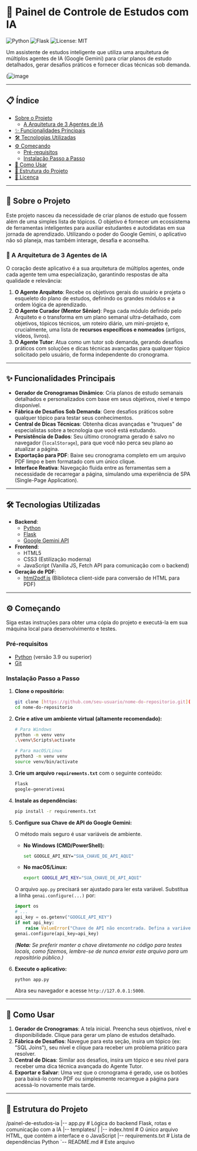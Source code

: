 # 🚀 Painel de Controle de Estudos com IA

![Python](https://img.shields.io/badge/Python-3.9%2B-blue?style=for-the-badge&logo=python)
![Flask](https://img.shields.io/badge/Flask-2.0%2B-black?style=for-the-badge&logo=flask)
![License: MIT](https://img.shields.io/badge/License-MIT-yellow.svg?style=for-the-badge)

Um assistente de estudos inteligente que utiliza uma arquitetura de múltiplos agentes de IA (Google Gemini) para criar planos de estudo detalhados, gerar desafios práticos e fornecer dicas técnicas sob demanda.

(![image](https://github.com/user-attachments/assets/de8c3713-7e4a-469e-849a-68eaade5f2ee)

---

## 📋 Índice

- [Sobre o Projeto](#-sobre-o-projeto)
  - [A Arquitetura de 3 Agentes de IA](#-a-arquitetura-de-3-agentes-de-ia)
- [✨ Funcionalidades Principais](#-funcionalidades-principais)
- [🛠️ Tecnologias Utilizadas](#️-tecnologias-utilizadas)
- [⚙️ Começando](#️-começando)
  - [Pré-requisitos](#pré-requisitos)
  - [Instalação Passo a Passo](#instalação-passo-a-passo)
- [🚀 Como Usar](#-como-usar)
- [📂 Estrutura do Projeto](#-estrutura-do-projeto)
- [📄 Licença](#-licença)

---

## 📖 Sobre o Projeto

Este projeto nasceu da necessidade de criar planos de estudo que fossem além de uma simples lista de tópicos. O objetivo é fornecer um ecossistema de ferramentas inteligentes para auxiliar estudantes e autodidatas em sua jornada de aprendizado. Utilizando o poder do Google Gemini, o aplicativo não só planeja, mas também interage, desafia e aconselha.

### 🤖 A Arquitetura de 3 Agentes de IA

O coração deste aplicativo é a sua arquitetura de múltiplos agentes, onde cada agente tem uma especialização, garantindo respostas de alta qualidade e relevância:

1.  **O Agente Arquiteto**: Recebe os objetivos gerais do usuário e projeta o esqueleto do plano de estudos, definindo os grandes módulos e a ordem lógica de aprendizado.
2.  **O Agente Curador (Mentor Sênior)**: Pega cada módulo definido pelo Arquiteto e o transforma em um plano semanal ultra-detalhado, com objetivos, tópicos técnicos, um roteiro diário, um mini-projeto e, crucialmente, uma lista de **recursos específicos e nomeados** (artigos, vídeos, livros).
3.  **O Agente Tutor**: Atua como um tutor sob demanda, gerando desafios práticos com soluções e dicas técnicas avançadas para qualquer tópico solicitado pelo usuário, de forma independente do cronograma.

---

## ✨ Funcionalidades Principais

-   **Gerador de Cronogramas Dinâmico**: Cria planos de estudo semanais detalhados e personalizados com base em seus objetivos, nível e tempo disponível.
-   **Fábrica de Desafios Sob Demanda**: Gere desafios práticos sobre qualquer tópico para testar seus conhecimentos.
-   **Central de Dicas Técnicas**: Obtenha dicas avançadas e "truques" de especialistas sobre a tecnologia que você está estudando.
-   **Persistência de Dados**: Seu último cronograma gerado é salvo no navegador (`localStorage`), para que você não perca seu plano ao atualizar a página.
-   **Exportação para PDF**: Baixe seu cronograma completo em um arquivo PDF limpo e bem formatado com um único clique.
-   **Interface Reativa**: Navegação fluida entre as ferramentas sem a necessidade de recarregar a página, simulando uma experiência de SPA (Single-Page Application).

---

## 🛠️ Tecnologias Utilizadas

-   **Backend**:
    -   [Python](https://www.python.org/)
    -   [Flask](https://flask.palletsprojects.com/)
    -   [Google Gemini API](https://ai.google.dev/gemini-api)
-   **Frontend**:
    -   HTML5
    -   CSS3 (Estilização moderna)
    -   JavaScript (Vanilla JS, Fetch API para comunicação com o backend)
-   **Geração de PDF**:
    -   [html2pdf.js](https://github.com/eKoopmans/html2pdf.js/) (Biblioteca client-side para conversão de HTML para PDF)

---

## ⚙️ Começando

Siga estas instruções para obter uma cópia do projeto e executá-la em sua máquina local para desenvolvimento e testes.

### Pré-requisitos

-   [Python](https://www.python.org/downloads/) (versão 3.9 ou superior)
-   [Git](https://git-scm.com/)

### Instalação Passo a Passo

1.  **Clone o repositório:**
    ```sh
    git clone [https://github.com/seu-usuario/nome-do-repositorio.git](https://github.com/seu-usuario/nome-do-repositorio.git)
    cd nome-do-repositorio
    ```

2.  **Crie e ative um ambiente virtual (altamente recomendado):**
    ```sh
    # Para Windows
    python -m venv venv
    .\venv\Scripts\activate

    # Para macOS/Linux
    python3 -m venv venv
    source venv/bin/activate
    ```

3.  **Crie um arquivo `requirements.txt`** com o seguinte conteúdo:
    ```txt
    Flask
    google-generativeai
    ```

4.  **Instale as dependências:**
    ```sh
    pip install -r requirements.txt
    ```

5.  **Configure sua Chave de API do Google Gemini:**

    O método mais seguro é usar variáveis de ambiente.

    -   **No Windows (CMD/PowerShell):**
        ```sh
        set GOOGLE_API_KEY="SUA_CHAVE_DE_API_AQUI"
        ```
    -   **No macOS/Linux:**
        ```sh
        export GOOGLE_API_KEY="SUA_CHAVE_DE_API_AQUI"
        ```

    O arquivo `app.py` precisará ser ajustado para ler esta variável. Substitua a linha `genai.configure(...)` por:
    ```python
    import os
    # ...
    api_key = os.getenv("GOOGLE_API_KEY")
    if not api_key:
        raise ValueError("Chave de API não encontrada. Defina a variável de ambiente GOOGLE_API_KEY.")
    genai.configure(api_key=api_key)
    ```
    *(**Nota:** Se preferir manter a chave diretamente no código para testes locais, como fizemos, lembre-se de nunca enviar este arquivo para um repositório público.)*

6.  **Execute o aplicativo:**
    ```sh
    python app.py
    ```

    Abra seu navegador e acesse `http://127.0.0.1:5000`.

---

## 🚀 Como Usar

1.  **Gerador de Cronogramas**: A tela inicial. Preencha seus objetivos, nível e disponibilidade. Clique para gerar um plano de estudos detalhado.
2.  **Fábrica de Desafios**: Navegue para esta seção, insira um tópico (ex: "SQL Joins"), seu nível e clique para receber um problema prático para resolver.
3.  **Central de Dicas**: Similar aos desafios, insira um tópico e seu nível para receber uma dica técnica avançada do Agente Tutor.
4.  **Exportar e Salvar**: Uma vez que o cronograma é gerado, use os botões para baixá-lo como PDF ou simplesmente recarregue a página para acessá-lo novamente mais tarde.

---

## 📂 Estrutura do Projeto

/painel-de-estudos-ia
|-- app.py              # Lógica do backend Flask, rotas e comunicação com a IA
|-- templates/
|   |-- index.html      # O único arquivo HTML, que contém a interface e o JavaScript
|-- requirements.txt    # Lista de dependências Python
`-- README.md           # Este arquivo

